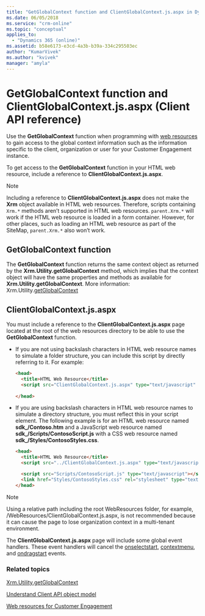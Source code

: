 ```yaml
---
title: "GetGlobalContext function and ClientGlobalContext.js.aspx in Dynamics 365 Customer Engagement| MicrosoftDocs"
ms.date: 06/05/2018
ms.service: "crm-online"
ms.topic: "conceptual"
applies_to: 
  - "Dynamics 365 (online)"
ms.assetid: b58e6173-e3cd-4a3b-b39a-334c295503ec
author: "KumarVivek"
ms.author: "kvivek"
manager: "amyla"
---
```

# GetGlobalContext function and ClientGlobalContext.js.aspx (Client API reference)



Use the **GetGlobalContext** function when programming with [web resources](../../web-resources.md) to gain access to the global context information such as the information specific to the client, organization or user for your Customer Engagement instance. 

To get access to the **GetGlobalContext** function in your HTML web resource, include a reference to **ClientGlobalContext.js.aspx**.

> [!NOTE]
> Including a reference to **ClientGlobalContext.js.aspx** does not make the **Xrm** object available in HTML web resources. Therefore, scripts containing `Xrm.*` methods aren’t supported in HTML web resources. `parent.Xrm.*` will work if the HTML web resource is loaded in a form container. However, for other places, such as loading an HTML web resource as part of the SiteMap, `parent.Xrm.*` also won’t work.

## GetGlobalContext function

The **GetGlobalContext** function returns the same context object as returned by the **Xrm.Utility.getGlobalContext** method, which implies that the context object will have the same properties and methods as available for **Xrm.Utility.getGlobalContext**. More information: Xrm.Utility.[getGlobalContext](Xrm-Utility/getGlobalContext.md)

## ClientGlobalContext.js.aspx

You must include a reference to the **ClientGlobalContext.js.aspx** page located at the root of the web resources directory to be able to use the **GetGlobalContext** function.

- If you are not using backslash characters in HTML web resource names to simulate a folder structure, you can include this script by directly referring to it. For example:

    ```HTML
    <head>
      <title>HTML Web Resource</title>
      <script src="ClientGlobalContext.js.aspx" type="text/javascript" ></script>
      
    </head>
    ```
- If you are using backslash characters in HTML web resource names to simulate a directory structure, you must reflect this in your script element. The following example is for an HTML web resource named **sdk_/Contoso.htm** and a JavaScript web resource named **sdk_/Scripts/ContosoScript.js** with a CSS web resource named **sdk_/Styles/ContosoStyles.css**.

    ```HTML
    <head>
      <title>HTML Web Resource</title>
      <script src="../ClientGlobalContext.js.aspx" type="text/javascript" ></script>

      <script src="Scripts/ContosoScript.js" type="text/javascript"></script>
      <link href="Styles/ContosoStyles.css" rel="stylesheet" type="text/css" />
    </head>

    ```

> [!NOTE]
> Using a relative path including the root WebResources folder, for example, /WebResources/ClientGlobalContext.js.aspx, is not recommended because it can cause the page to lose organization context in a multi-tenant environment.

The **ClientGlobalContext.js.aspx** page will include some global event handlers. These event handlers will cancel the [onselectstart](https://developer.mozilla.org/en-US/docs/Web/Events/selectstart), [contextmenu](https://developer.mozilla.org/en-US/docs/Web/Events/contextmenu), and [ondragstart](https://developer.mozilla.org/en-US/docs/Web/Events/dragstart) events. 

### Related topics

[Xrm.Utility.getGlobalContext](Xrm-Utility/getGlobalContext.md)

[Understand Client API object model](../understand-clientapi-object-model.md) 

[Web resources for Customer Engagement](../../web-resources.md)

